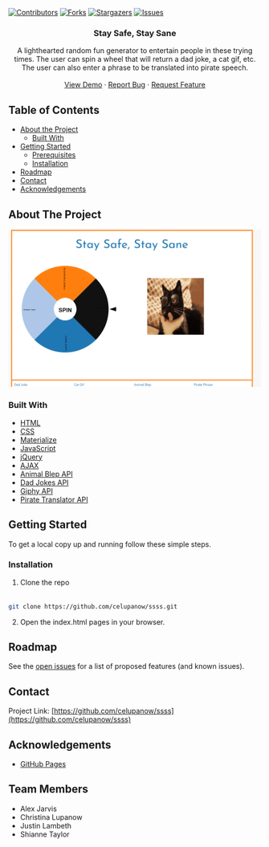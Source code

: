 <!-- PROJECT SHIELDS -->

[![Contributors][contributors-shield]][contributors-url] [![Forks][forks-shield]][forks-url] [![Stargazers][stars-shield]][stars-url] [![Issues][issues-shield]][issues-url] 

 
<h3 align="center">Stay Safe, Stay Sane</h3>
<p align="center">
A lighthearted random fun generator to entertain people in these trying times. The user can spin a wheel that will return a dad joke, a cat gif, etc.
The user can also enter a phrase to be translated into pirate speech.
<br />
<br />
<a href="https://celupanow.github.io/ssss">View Demo</a>
·
<a href="https://github.com/celupanow/ssss/issues">Report Bug</a>
·
<a href="https://github.com/celupanow/ssss/issues">Request Feature</a>

</p>

</p>
<!-- TABLE OF CONTENTS -->

## Table of Contents

* [About the Project](#about-the-project)
	* [Built With](#built-with)
* [Getting Started](#getting-started)
	* [Prerequisites](#prerequisites)
	* [Installation](#installation)
* [Roadmap](#roadmap)
* [Contact](#contact)
* [Acknowledgements](#acknowledgements)

  
  
  

<!-- ABOUT THE PROJECT -->

## About The Project
![ssss](./assets/images/ssss.png "ssss")

### Built With
* [HTML](https://developer.mozilla.org/en-US/docs/Learn/HTML)
* [CSS](https://developer.mozilla.org/en-US/docs/Web/CSS)
* [Materialize](https://getbootstrap.com/)
* [JavaScript](https://developer.mozilla.org/en-US/docs/Web/JavaScript)
* [jQuery](https://jquery.com)
* [AJAX](https://developer.mozilla.org/en-US/docs/Web/Guide/AJAX)
* [Animal Blep API](https://mlem.tech/api/randommlem)
* [Dad Jokes API](https://icanhazdadjoke.com)
* [Giphy API](https://developers.giphy.com/)
* [Pirate Translator API](https://piratespeak.p.rapidapi.com)

<!-- GETTING STARTED -->

## Getting Started
To get a local copy up and running follow these simple steps.
  
### Installation

1. Clone the repo

```sh

git clone https://github.com/celupanow/ssss.git

```
2. Open the index.html pages in your browser.

<!-- ROADMAP -->

## Roadmap

  

See the [open issues](https://github.com/celupanow/ssss/issues) for a list of proposed features (and known issues).

<!-- CONTACT -->

## Contact

  

  

Project Link: [https://github.com/celupanow/ssss](https://github.com/celupanow/ssss)

<!-- ACKNOWLEDGEMENTS -->

## Acknowledgements

  

* [GitHub Pages](https://pages.github.com)

## Team Members

 - Alex Jarvis
 - Christina Lupanow
 - Justin Lambeth
 - Shianne Taylor

<!-- MARKDOWN LINKS & IMAGES -->

<!-- https://www.markdownguide.org/basic-syntax/#reference-style-links -->

[contributors-shield]: https://img.shields.io/github/contributors/celupanow/ssss.svg?style=flat-square

[contributors-url]: https://github.com/celupanow/ssss/graphs/contributors

[forks-shield]: https://img.shields.io/github/forks/celupanow/ssss.svg?style=flat-square

[forks-url]: https://github.com/celupanow/ssss/network/members

[stars-shield]: https://img.shields.io/github/stars/celupanow/ssss.svg?style=flat-square

[stars-url]: https://github.com/celupanow/ssss/stargazers

[issues-shield]: https://img.shields.io/github/issues/celupanow/ssss.svg?style=flat-square

[issues-url]: https://github.com/celupanow/ssss/issues

[license-shield]: https://img.shields.io/github/license/celupanow/ssss.svg?style=flat-square

[license-url]: https://github.com/celupanow/ssss/blob/master/LICENSE.txt

[linkedin-shield]: https://img.shields.io/badge/-LinkedIn-black.svg?style=flat-square&logo=linkedin&colorB=555

[linkedin-url]: https://linkedin.com/in/celupanow

[product-screenshot]: images/screenshot.png
<!--stackedit_data:
eyJoaXN0b3J5IjpbLTU3ODA4NDYwOV19
-->